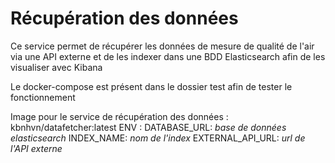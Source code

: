 # Récupération des données

Ce service permet de récupérer les données de mesure de qualité de l'air via une API externe et de les indexer dans une BDD Elasticsearch afin de les visualiser avec Kibana

Le docker-compose est présent dans le dossier test afin de tester le fonctionnement

Image pour le service de récupération des données : kbnhvn/datafetcher:latest
ENV :
    DATABASE_URL: *base de données elasticsearch*
    INDEX_NAME: *nom de l'index*
    EXTERNAL_API_URL: *url de l'API externe*


